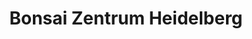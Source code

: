 ---
title: "Bonsai Zentrum Heidelberg"
url: /heidelberg/bonsai-zentrum-heidelberg/
shop: Garten-Center
---